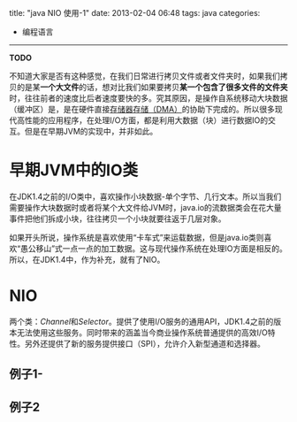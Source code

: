 title: "java NIO 使用-1"
date: 2013-02-04 06:48
tags: java
categories: 
- 编程语言
---

**TODO**

不知道大家是否有这种感觉，在我们日常进行拷贝文件或者文件夹时，如果我们拷贝的是某**一个大文件**的话，想对比我们如果要拷贝**某一个包含了很多文件的文件夹**时，往往前者的速度比后者速度要快的多。究其原因，是操作自系统移动大块数据（缓冲区）是，是在硬件直接[存储器存储（DMA）](http://)的协助下完成的。所以很多现代高性能的应用程序，在处理I/O方面，都是利用大数据（块）进行数据IO的交互。但是在早期JVM的实现中，并非如此。

# 早期JVM中的IO类
在JDK1.4之前的I/O类中，喜欢操作小块数据-单个字节、几行文本。所以当我们需要操作大块数据时或者将某个大文件给JVM时，java.io的流数据类会在花大量事件把他们拆成小块，往往拷贝一个小块就要往返于几层对象。

如果开头所说，操作系统是喜欢使用“卡车式”来运载数据，但是java.io类则喜欢“愚公移山”式一点一点的加工数据。这与现代操作系统在处理IO方面是相反的。所以，在JDK1.4中，作为补充，就有了NIO。

# NIO
两个类：*Channel*和*Selector*。提供了使用I/O服务的通用API，JDK1.4之前的版本无法使用这些服务。同时带来的涵盖当今商业操作系统普通提供的高效I/O特性。另外还提供了新的服务提供接口（SPI），允许介入新型通道和选择器。

## 例子1-

## 例子2


